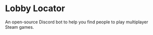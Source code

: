 # Lobby Locator

An open-source Discord bot to help you find people to play multiplayer Steam games.